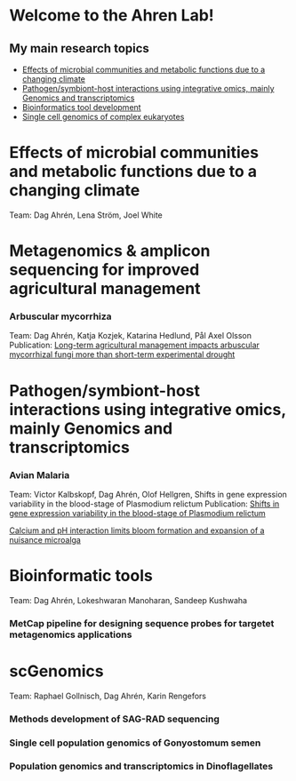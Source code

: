 # Welcome to the Ahren Lab!

## My main research topics

* [Effects of microbial communities and metabolic functions due to a changing climate](#ArcticMetagenome)
* [Pathogen/symbiont-host interactions using integrative omics, mainly Genomics and transcriptomics](#Pathogen)
* [Bioinformatics tool development](#Bioinfo)
* [Single cell genomics of complex eukaryotes](#scGenomics)


# <a name="ArcticMetagenome">Effects of microbial communities and metabolic functions due to a changing climate</a> 

Team: Dag Ahrén, Lena Ström, Joel White


# <a name="SoilMetagenome">Metagenomics & amplicon sequencing for improved agricultural management</a> 

### Arbuscular mycorrhiza
Team: Dag Ahrén, Katja Kozjek, Katarina Hedlund, Pål Axel Olsson
Publication: [Long-term agricultural management impacts arbuscular mycorrhizal fungi more than short-term experimental drought](https://www.sciencedirect.com/science/article/pii/S0929139321002638)

# <a name="Pathogen">Pathogen/symbiont-host interactions using integrative omics, mainly Genomics and transcriptomics</a> 

### Avian Malaria

Team: Victor Kalbskopf, Dag Ahrén, Olof Hellgren, Shifts in gene expression variability in the blood-stage of Plasmodium relictum
Publication: [Shifts in gene expression variability in the blood-stage of Plasmodium relictum](https://www.sciencedirect.com/science/article/pii/S0378111921003176)


[Calcium and pH interaction limits bloom formation and expansion of a nuisance microalga](https://aslopubs.onlinelibrary.wiley.com/doi/10.1002/lno.11896)


# <a name="Bioinfo">Bioinformatic tools</a>
Team: Dag Ahrén, Lokeshwaran Manoharan, Sandeep Kushwaha

### MetCap pipeline for designing sequence probes for targetet metagenomics applications

### 

# <a name="Single Cell Genomics of Complex Eukaryotes">scGenomics</a> 
Team: Raphael Gollnisch, Dag Ahrén, Karin Rengefors

### Methods development of SAG-RAD sequencing

### Single cell population genomics of Gonyostomum semen

### Population genomics and transcriptomics in Dinoflagellates

